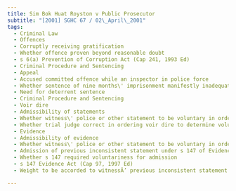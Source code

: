 ```yaml
---
title: Sim Bok Huat Royston v Public Prosecutor 
subtitle: "[2001] SGHC 67 / 02\_April\_2001"
tags:
  - Criminal Law
  - Offences
  - Corruptly receiving gratification
  - Whether offence proven beyond reasonable doubt
  - s 6(a) Prevention of Corruption Act (Cap 241, 1993 Ed)
  - Criminal Procedure and Sentencing
  - Appeal
  - Accused committed offence while an inspector in police force
  - Whether sentence of nine months\' imprisonment manifestly inadequate on facts of case
  - Need for deterrent sentence
  - Criminal Procedure and Sentencing
  - Voir dire
  - Admissibility of statements
  - Whether witness\' police or other statement to be voluntary in order to be admissible as evidence in trial
  - Whether trial judge correct in ordering voir dire to determine voluntariness of witness\' statements
  - Evidence
  - Admissibility of evidence
  - Whether witness\' police or other statement to be voluntary in order to be admissible as evidence in trial
  - Admission of previous inconsistent statement under s 147 of Evidence Act (Cap 97, 1997 Ed)
  - Whether s 147 required voluntariness for admission
  - s 147 Evidence Act (Cap 97, 1997 Ed)
  - Weight to be accorded to witnessÂ’ previous inconsistent statement governed non-exhaustively by factors in s 147 (6)s 147 Evidence Act (Cap 97, 1997 Ed)

---
```


